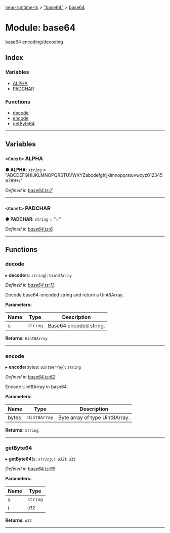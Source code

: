 [near-runtime-ts](../README.md) > ["base64"](../modules/_base64_.md) > [base64](../modules/_base64_.base64.md)

# Module: base64

base64 encoding/decoding

## Index

### Variables

* [ALPHA](_base64_.base64.md#alpha)
* [PADCHAR](_base64_.base64.md#padchar)

### Functions

* [decode](_base64_.base64.md#decode)
* [encode](_base64_.base64.md#encode)
* [getByte64](_base64_.base64.md#getbyte64)

---

## Variables

<a id="alpha"></a>

### `<Const>` ALPHA

**● ALPHA**: *`string`* = "ABCDEFGHIJKLMNOPQRSTUVWXYZabcdefghijklmnopqrstuvwxyz0123456789+/"

*Defined in [base64.ts:7](https://github.com/nearprotocol/near-runtime-ts/blob/6995971/assembly/base64.ts#L7)*

___
<a id="padchar"></a>

### `<Const>` PADCHAR

**● PADCHAR**: *`string`* = "="

*Defined in [base64.ts:6](https://github.com/nearprotocol/near-runtime-ts/blob/6995971/assembly/base64.ts#L6)*

___

## Functions

<a id="decode"></a>

###  decode

▸ **decode**(s: *`string`*): `Uint8Array`

*Defined in [base64.ts:13](https://github.com/nearprotocol/near-runtime-ts/blob/6995971/assembly/base64.ts#L13)*

Decode base64-encoded string and return a Uint8Array.

**Parameters:**

| Name | Type | Description |
| ------ | ------ | ------ |
| s | `string` |  Base64 encoded string. |

**Returns:** `Uint8Array`

___
<a id="encode"></a>

###  encode

▸ **encode**(bytes: *`Uint8Array`*): `string`

*Defined in [base64.ts:62](https://github.com/nearprotocol/near-runtime-ts/blob/6995971/assembly/base64.ts#L62)*

Encode Uint8Array in base64.

**Parameters:**

| Name | Type | Description |
| ------ | ------ | ------ |
| bytes | `Uint8Array` |  Byte array of type Uint8Array. |

**Returns:** `string`

___
<a id="getbyte64"></a>

###  getByte64

▸ **getByte64**(s: *`string`*, i: *`u32`*): `u32`

*Defined in [base64.ts:99](https://github.com/nearprotocol/near-runtime-ts/blob/6995971/assembly/base64.ts#L99)*

**Parameters:**

| Name | Type |
| ------ | ------ |
| s | `string` |
| i | `u32` |

**Returns:** `u32`

___

